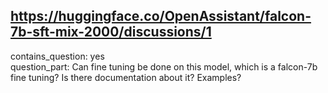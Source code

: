 ## https://huggingface.co/OpenAssistant/falcon-7b-sft-mix-2000/discussions/1

contains_question: yes  
question_part: Can fine tuning be done on this model, which is a falcon-7b fine tuning? Is there documentation about it? Examples?